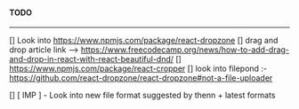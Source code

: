 #### TODO
--------

[] Look into https://www.npmjs.com/package/react-dropzone
[] drag and drop article link --> https://www.freecodecamp.org/news/how-to-add-drag-and-drop-in-react-with-react-beautiful-dnd/
[] https://www.npmjs.com/package/react-cropper
[] look into filepond :- https://github.com/react-dropzone/react-dropzone#not-a-file-uploader


[] [ IMP ] - Look into new file format suggested by thenn + latest formats